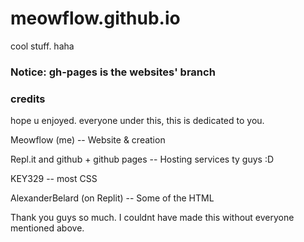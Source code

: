 # meowflow.github.io
cool stuff. haha
### Notice: gh-pages is the websites' branch
### credits
hope u enjoyed. everyone under this, this is dedicated to you.


Meowflow (me) -- Website & creation


Repl.it and github + github pages -- Hosting services ty guys :D


KEY329 -- most CSS


AlexanderBelard (on Replit) -- Some of the HTML


Thank you guys so much. I  couldnt have made this without everyone mentioned above.
